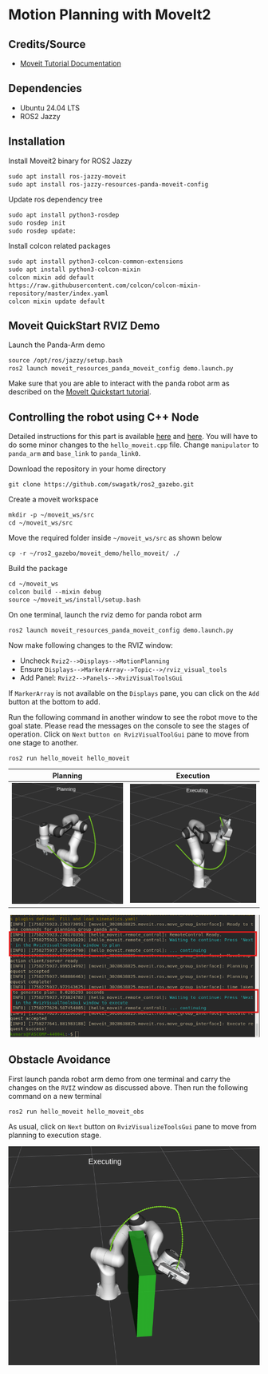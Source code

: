 # Motion Planning with MoveIt2


## Credits/Source
- [Moveit Tutorial Documentation](https://moveit.picknik.ai/main/doc/tutorials/tutorials.html)

## Dependencies
- Ubuntu 24.04 LTS
- ROS2 Jazzy

## Installation
Install Moveit2 binary for ROS2 Jazzy
```
sudo apt install ros-jazzy-moveit
sudo apt install ros-jazzy-resources-panda-moveit-config
```

Update ros dependency tree
```
sudo apt install python3-rosdep
sudo rosdep init
sudo rosdep update:
```

Install colcon related packages
```
sudo apt install python3-colcon-common-extensions 
sudo apt install python3-colcon-mixin 
colcon mixin add default https://raw.githubusercontent.com/colcon/colcon-mixin-repository/master/index.yaml 
colcon mixin update default
```

## Moveit QuickStart RVIZ Demo

Launch the Panda-Arm demo
```
source /opt/ros/jazzy/setup.bash
ros2 launch moveit_resources_panda_moveit_config demo.launch.py
```
Make sure that you are able to interact with the panda robot arm as described on the [MoveIt Quickstart tutorial](https://moveit.picknik.ai/main/doc/tutorials/quickstart_in_rviz/quickstart_in_rviz_tutorial.html). 

## Controlling the robot using C++ Node

Detailed instructions for this part is available [here](https://moveit.picknik.ai/main/doc/tutorials/your_first_project/your_first_project.html) and [here](https://moveit.picknik.ai/main/doc/tutorials/visualizing_in_rviz/visualizing_in_rviz.html). You will have to do some minor changes to the `hello_moveit.cpp` file. Change `manipulator` to `panda_arm` and `base_link` to `panda_link0`. 

Download the repository in your home directory

```
git clone https://github.com/swagatk/ros2_gazebo.git
```

Create a moveit workspace
```
mkdir -p ~/moveit_ws/src
cd ~/moveit_ws/src
```
Move the required folder inside `~/moveit_ws/src` as shown below

```
cp -r ~/ros2_gazebo/moveit_demo/hello_moveit/ ./
```
Build the package

```
cd ~/moveit_ws
colcon build --mixin debug
source ~/moveit_ws/install/setup.bash
```

On one terminal, launch the rviz demo for panda robot arm
```
ros2 launch moveit_resources_panda_moveit_config demo.launch.py
```
Now make following changes to the RVIZ window: 
* Uncheck `Rviz2-->Displays-->MotionPlanning`
* Ensure `Displays-->MarkerArray-->Topic-->/rviz_visual_tools`
* Add Panel: `Rviz2-->Panels-->RvizVisualToolsGui`

If `MarkerArray` is not available on the `Displays` pane, you can click on the `Add` button at the bottom to add.


Run the following command in another window to see the robot move to the goal state. Please read the messages on the console to see the stages of operation. Click on `Next` `button on RvizVisualToolGui` pane to move from one stage to another.  

```
ros2 run hello_moveit hello_moveit
```

| Planning | Execution |
|------ | ---- |
|![plannning](./images/planning.png) |![execution](./images/execution.png)|

![Console](./images/console.png)

## Obstacle Avoidance

First launch panda robot arm demo from one terminal and carry the changes on the `RVIZ` window as discussed above. Then run the following command on a new terminal
```
ros2 run hello_moveit hello_moveit_obs
```
As usual, click on `Next` button on `RvizVisualizeToolsGui` pane to move from planning to execution stage. 

![obstacle](./images/obstacle.png)


 

